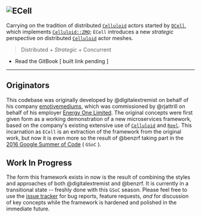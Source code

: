 ![ECell](https://github.com/energyone/ecell/raw/master/logo-ETh2-1024w.png)
---

Carrying on the tradition of distributed [`Celluloid`](https://github.com/celluloid/celluloid) actors started by [`DCell`](https://github.com/celluloid/dcell), which implements [`Celluloid::ZMQ`](https://github.com/celluloid/celluloid-zmq); `ECell` introduces a new *strategic* perspective on distributed [`Celluloid`](https://github.com/celluloid/celluloid) actor meshes.

> Distributed + *Strategic* + Concurrent

* Read the GitBook [ built link pending ]

---

## Originators

This codebase was originally developed by @digitalextremist on behalf of his company [emotivemediums](https://github.com/emotivemediums), which was commissioned by @rjattrill on behalf of his employer [Energy One Limited](https://github.com/energyone). The original concepts were first given form as a working demonstration of a new microservices framework, based on the company's existing extensive use of [`Celluloid`](https://github.com/celluloid/celluloid) and [`Reel`](https://github.com/celluloid/reel). This incarnation as `ECell` is an extraction of the framework from the original work, but now it is even more so the result of @benzrf taking part in the [2016 Google Summer of Code](https://summerofcode.withgoogle.com/organizations/6688531397214208/) ( `GSoC` ).


## Work In Progress

The form this framework exists in now is the result of combining the styles and approaches of both @digitalextremist and @benzrf. It is currently in a transitional state -- freshly done with this `GSoC` season. Please feel free to use the [issue tracker](https://github.com/celluloid/ecell/issues) for bug reports, feature requests, *and* for discussion of key concepts while the framework is hardened and polished in the immediate future.
